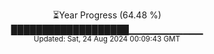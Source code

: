 <p align="center">
⏳Year Progress (64.48 %)<br>
███████████████████▁▁▁▁▁▁▁▁▁▁▁ <br>
<sub>Updated: Sat, 24 Aug 2024 00:09:43 GMT</sub>
</p>

